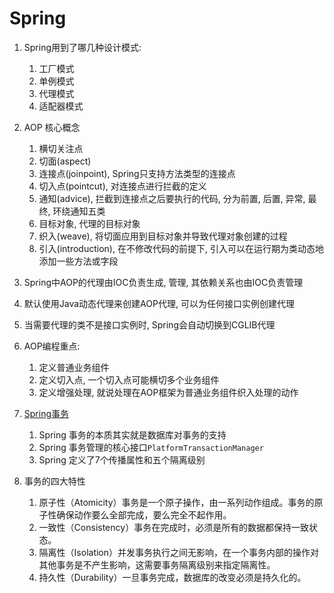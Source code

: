 # Spring #

1. Spring用到了哪几种设计模式:
    1. 工厂模式
    2. 单例模式
    3. 代理模式
    4. 适配器模式

2. AOP 核心概念
    1. 横切关注点
    2. 切面(aspect)
    3. 连接点(joinpoint), Spring只支持方法类型的连接点
    4. 切入点(pointcut), 对连接点进行拦截的定义
    5. 通知(advice), 拦截到连接点之后要执行的代码, 分为前置, 后置, 异常, 最终, 环绕通知五类
    6. 目标对象, 代理的目标对象
    7. 织入(weave), 将切面应用到目标对象并导致代理对象创建的过程
    8. 引入(introduction), 在不修改代码的前提下, 引入可以在运行期为类动态地添加一些方法或字段

3. Spring中AOP的代理由IOC负责生成, 管理, 其依赖关系也由IOC负责管理
4. 默认使用Java动态代理来创建AOP代理, 可以为任何接口实例创建代理
5. 当需要代理的类不是接口实例时, Spring会自动切换到CGLIB代理
6. AOP编程重点:
    1. 定义普通业务组件
    2. 定义切入点, 一个切入点可能横切多个业务组件
    3. 定义增强处理, 就说处理在AOP框架为普通业务组件织入处理的动作

7. [Spring事务](https://blog.csdn.net/donggua3694857/article/details/69858827)
    1. Spring 事务的本质其实就是数据库对事务的支持
    2. Spring 事务管理的核心接口`PlatformTransactionManager`
    3. Spring 定义了7个传播属性和五个隔离级别

8. 事务的四大特性
    1. 原子性（Atomicity）事务是一个原子操作，由一系列动作组成。事务的原子性确保动作要么全部完成，要么完全不起作用。
    2. 一致性（Consistency）事务在完成时，必须是所有的数据都保持一致状态。
    3. 隔离性（Isolation）并发事务执行之间无影响，在一个事务内部的操作对其他事务是不产生影响，这需要事务隔离级别来指定隔离性。
    4. 持久性（Durability）一旦事务完成，数据库的改变必须是持久化的。
